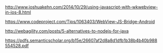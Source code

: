 http://www.joshuakehn.com/2014/10/29/using-javascript-with-wkwebview-in-ios-8.html

https://www.codeproject.com/Tips/1063403/WebView-JS-Bridge-Android

http://webagility.com/posts/5-alternatives-to-nodejs-for-java

https://pdfs.semanticscholar.org/b15e/26607af2d8a8d1dfb1b38b4b40b988554528.pdf